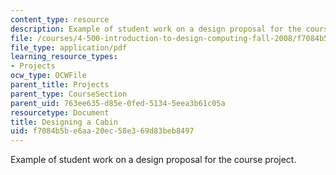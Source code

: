 ```yaml
---
content_type: resource
description: Example of student work on a design proposal for the course project.
file: /courses/4-500-introduction-to-design-computing-fall-2008/f7084b5be6aa20ec58e369d83beb8497_assn1_6.pdf
file_type: application/pdf
learning_resource_types:
- Projects
ocw_type: OCWFile
parent_title: Projects
parent_type: CourseSection
parent_uid: 763ee635-d85e-0fed-5134-5eea3b61c05a
resourcetype: Document
title: Designing a Cabin
uid: f7084b5b-e6aa-20ec-58e3-69d83beb8497
---
```

Example of student work on a design proposal for the course project.

